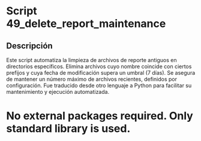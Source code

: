 # Script 49_delete_report_maintenance

## Descripción

Este script automatiza la limpieza de archivos de reporte antiguos en directorios específicos. Elimina archivos cuyo nombre coincide con ciertos prefijos y cuya fecha de modificación supera un umbral (7 días). Se asegura de mantener un número máximo de archivos recientes, definidos por configuración. Fue traducido desde otro lenguaje a Python para facilitar su mantenimiento y ejecución automatizada.

# No external packages required. Only standard library is used.
